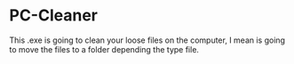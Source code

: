 # PC-Cleaner
This .exe is going to clean your loose files on the computer, I mean is going to move the files to a folder depending the type file.
